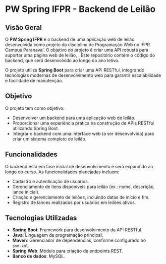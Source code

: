# PW Spring IFPR - Backend de Leilão

## Visão Geral

O **PW Spring IFPR** é o backend de uma aplicação web de leilão desenvolvida como projeto da disciplina de Programação Web no IFPR Campus Paranavaí. O objetivo do projeto é criar uma API robusta para suportar uma página web de leilão, 
. Este repositório contém o código do backend, que será desenvolvido ao longo do ano letivo.

O projeto utiliza **Spring Boot** para criar uma API RESTful, integrando tecnologias modernas de desenvolvimento web para garantir escalabilidade e facilidade de manutenção.

## Objetivo

O projeto tem como objetivo:
- Desenvolver um backend para uma aplicação web de leilão.
- Proporcionar uma experiência prática na construção de APIs RESTful utilizando Spring Boot.
- Integrar o backend com uma interface web (a ser desenvolvida) para criar um sistema completo de leilão.

## Funcionalidades

O backend está em fase inicial de desenvolvimento e será expandido ao longo do curso. As funcionalidades planejadas incluem:
- Cadastro e autenticação de usuários.
- Gerenciamento de itens disponíveis para leilão (ex.: nome, descrição, lance inicial).
- Criação e gerenciamento de leilões, incluindo datas de início e fim.
- Registro de lances realizados por usuários em leilões ativos.

## Tecnologias Utilizadas

- **Spring Boot**: Framework para desenvolvimento da API RESTful.
- **Java**: Linguagem de programação principal.
- **Maven**: Gerenciador de dependências, conforme configurado no `pom.xml`.
- **Spring Web**: Módulo para criação de endpoints REST.
- **Banco de dados**: MySQL.
